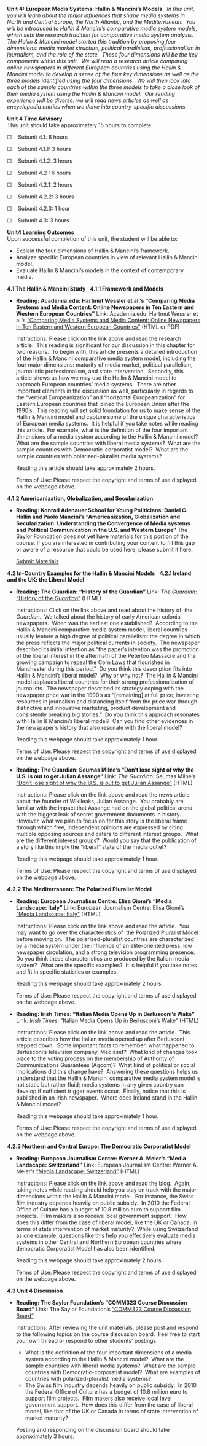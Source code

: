 **Unit 4: European Media Systems: Hallin & Mancini’s Models** <span
id="4"></span> 
*In this unit, you will learn about the major influences that shape
media systems in North and Central Europe, the North Atlantic, and the
Mediterranean.  You will be introduced to Hallin & Mancini’s comparative
media system models, which sets the research tradition for comparative
media system analysis.  The Hallin & Mancini model started this
tradition by proposing four dimensions: media market structure,
political parallelism, professionalism in journalism, and the role of
the state.  These four dimensions will be the key components within this
unit.  We will read a research article comparing online newspapers in
different European countries using the Hallin & Mancini model to develop
a sense of the four key dimensions as well as the three models
identified using the four dimensions.  We will then look into each of
the sample countries within the three models to take a close look of
their media system using the Hallin & Mancini model.  Our reading
experience will be diverse: we will read news articles as well as
encyclopedia entries when we delve into country-specific discussions.*

**Unit 4 Time Advisory**  
This unit should take approximately 15 hours to complete.  
  
 ☐    Subunit 4.1: 6 hours

  
 ☐    Subunit 4.1.1: 3 hours  
  
 ☐    Subunit 4.1.2: 3 hours

  
 ☐    Subunit 4.2 : 6 hours

  
 ☐    Subunit 4.2.1: 2 hours  
  
 ☐    Subunit 4.2.2: 3 hours  
  
 ☐    Subunit 4.2.3: 1 hour

  
 ☐    Subunit 4.3: 3 hours

**Unit4 Learning Outcomes**  
Upon successful completion of this unit, the student will be able to:  
-   Explain the four dimensions of Hallin & Mancini’s framework.
-   Analyze specific European countries in view of relevant Hallin &
    Mancini model.
-   Evaluate Hallin & Mancini’s models in the context of contemporary
    media.

**4.1 The Hallin & Mancini Study** <span id="4.1"></span> 
**4.1.1 Framework and Models** <span id="4.1.1"></span> 
-   **Reading: Academia.edu: Hartmut Wessler et al.’s “Comparing Media
    Systems and Media Content: Online Newspapers in Ten Eastern and
    Western European Countries”**
    Link: Academia.edu: Hartmut Wessler et al.’s [“Comparing Media
    Systems and Media Content: Online Newspapers in Ten Eastern and
    Western European
    Countries”](http://ucmerced.academia.edu/MalgorzataSkorek/Papers/1162748/Comparing_media_systems_and_media_content) (HTML
    or PDF)  
      
     Instructions: Please click on the link above and read the research
    article.  This reading is significant for our discussion in this
    chapter for two reasons.  To begin with, this article presents a
    detailed introduction of the Hallin & Mancini comparative media
    system model, including the four major dimensions: maturity of media
    market, political parallelism, journalistic professionalism, and
    state intervention.  Secondly, this article shows us how we may use
    the Hallin & Mancini model to approach European countries’ media
    systems.  There are other important elements in the discussion as
    well, particularly in regards to the “vertical Europeanization” and
    “horizontal Europeanization” for Eastern European countries that
    joined the European Union after the 1990’s.  This reading will set
    solid foundation for us to make sense of the Hallin & Mancini model
    and capture some of the unique characteristics of European media
    systems.  It is helpful if you take notes while reading this
    article.  For example, what is the definition of the four important
    dimensions of a media system according to the Hallin & Mancini
    model?  What are the sample countries with liberal media systems? 
    What are the sample countries with Democratic-corporatist model? 
    What are the sample countries with polarized-pluralist media
    systems?  
      
     Reading this article should take approximately 2 hours.  
      
     Terms of Use: Please respect the copyright and terms of use
    displayed on the webpage above.

**4.1.2 Americanization, Globalization, and Secularization** <span
id="4.1.2"></span> 
-   **Reading: Konrad Adenauer School for Young Politicians: Daniel C.
    Hallin and Paolo Mancini’s “Americanization, Globalization and
    Secularization: Understanding the Convergence of Media systems and
    Political Communication in the U.S. and Western Europe”**
    The Saylor Foundation does not yet have materials for this portion
    of the course. If you are interested in contributing your content to
    fill this gap or aware of a resource that could be used here, please
    submit it here.

    [Submit Materials](/contribute/)

**4.2 In-Country Examples for the Hallin & Mancini Models** <span
id="4.2"></span> 
**4.2.1 Ireland and the UK: the Liberal Model** <span
id="4.2.1"></span> 
-   **Reading: The Guardian: “History of the Guardian”**
    Link: *The Guardian*: [“History of the
    *Guardian*”](http://www.guardian.co.uk/gnm-archive/2002/jun/06/1) (HTML)  
      
     Instructions: Click on the link above and read about the history of
     the *Guardian*.  We talked about the history of early American
    colonial newspapers.  When was the earliest one established? 
    According to the Hallin & Mancini comparative media system model,
    liberal countries usually feature a high degree of political
    parallelism: the degree in which the press reflects the major
    political currents in society.  The newspaper described its initial
    intention as “the paper’s intention was the promotion of the liberal
    interest in the aftermath of the Peterloo Massacre and the growing
    campaign to repeal the Corn Laws that flourished in Manchester
    during this period.”  Do you think this description fits into Hallin
    & Mancini’s liberal model?  Why or why not?  The Hallin & Mancini
    model applauds liberal countries for their strong
    professionalization of journalists.  The newspaper described its
    strategy coping with the newspaper price war in the 1990’s as
    “[remaining] at full price, investing resources in journalism and
    distancing itself from the price war through distinctive and
    innovative marketing, product development and consistently breaking
    big stories.”  Do you think this approach resonates with Hallin &
    Mancini’s liberal model?  Can you find other evidences in the
    newspaper’s history that also resonate with the liberal model?  
      
     Reading this webpage should take approximately 1 hour.  
      
     Terms of Use: Please respect the copyright and terms of use
    displayed on the webpage above.

-   **Reading: The Guardian: Seumas Milne’s “Don’t lose sight of why the
    U.S. is out to get Julian Assange”**
    Link: *The Guardian*: Seumas Milne’s [“Don’t lose sight of why the
    U.S. is out to get Julian
    Assange”](http://www.guardian.co.uk/commentisfree/2012/aug/21/why-us-is-out-to-get-assange) (HTML)  
      
     Instructions: Please click on the link above and read the news
    article about the founder of Wikileaks, Julian Assange.  You
    probably are familiar with the impact that Assange had on the global
    political arena with the biggest leak of secret government documents
    in history.  However, what we plan to focus on for this story is the
    liberal frame through which free, independent opinions are expressed
    by citing multiple opposing sources and caters to different interest
    groups.  What are the different interest groups?  Would you say that
    the publication of a story like this imply the “liberal” state of
    the media outlet?  
      
     Reading this webpage should take approximately 1 hour.  
      
     Terms of Use: Please respect the copyright and terms of use
    displayed on the webpage above.

**4.2.2 The Mediterranean: The Polarized Pluralist Model** <span
id="4.2.2"></span> 
-   **Reading: European Journalism Centre: Elisa Giomi’s “Media
    Landscape: Italy”**
    Link: European Journalism Centre: Elisa Giomi’s [“Media Landscape:
    Italy”](https://web.archive.org/web/20130506225512/http://www.ejc.net/media_landscape/article/italy/#l21) (HTML)  
      
     Instructions: Please click on the link above and read the article. 
    You may want to go over the characteristics of  the Polarized
    Pluralist Model before moving on.  The polarized-pluralist countries
    are characterized by a media system under the influence of an
    elite-oriented press, low newspaper circulation, and a strong
    television programming presence.  Do you think these characteristics
    are produced by the Italian media system?  What are the specific
    examples?  It is helpful if you take notes and fit in specific
    statistics or examples.  
      
     Reading this webpage should take approximately 2 hours.  
      
     Terms of Use: Please respect the copyright and terms of use
    displayed on the webpage above.

-   **Reading: Irish Times: “Italian Media Opens Up in Berlusconi’s
    Wake”**
    Link: *Irish Times*: [“Italian Media Opens Up in Berlusconi’s
    Wake”](http://www.irishtimes.com/newspaper/finance/2012/0530/1224316908257.html) (HTML)  
      
     Instructions: Please click on the link above and read the article. 
    This article describes how the Italian media opened up after
    Berlusconi stepped down.  Some important facts to remember: what
    happened to Berlusconi’s television company, Mediaset?  What kind of
    changes took place to the voting process on the membership of
    Authority of Communications Guarantees (Agcom)?  What kind of
    political or social implications did this change have?  Answering
    these questions helps us understand that the Hallin & Mancini
    comparative media system model is not static but rather fluid; media
    systems in any given country can develop if sufficient trigger
    events occur.  Finally, notice that this is published in an Irish
    newspaper.  Where does Ireland stand in the Hallin & Mancini
    model?  
      
     Reading this webpage should take approximately 1 hour.  
      
     Terms of Use: Please respect the copyright and terms of use
    displayed on the webpage above.

**4.2.3 Northern and Central Europe: The Democratic Corporatist Model**
<span id="4.2.3"></span> 
-   **Reading: European Journalism Centre: Werner A. Meier’s “Media
    Landscape: Switzerland”**
    Link: European Journalism Centre: Werner A. Meier’s [“Media
    Landscape:
    Switzerland”](https://web.archive.org/web/20130502095831/http://www.ejc.net/media_landscape/article/switzerland/) (HTML)  
      
     Instructions: Please click on the link above and read the blog. 
    Again, taking notes while reading should help you stay on track with
    the major dimensions within the Hallin & Mancini model.  For
    instance, the Swiss film industry depends heavily on public
    subsidy.  In 2010 the Federal Office of Culture has a budget of 10.8
    million euro to support film projects.  Film makers also receive
    local government support.  How does this differ from the case of
    liberal model, like the UK or Canada, in terms of state intervention
    of market maturity?  While using Switzerland as one example,
    questions like this help you effectively evaluate media systems in
    other Central and Northern European countries where democratic
    Corporatist Model has also been identified.  
      
     Reading this webpage should take approximately 2 hours.  
      
     Terms of Use: Please respect the copyright and terms of use
    displayed on the webpage above.

**4.3 Unit 4 Discussion** <span id="4.3"></span> 
-   **Reading: The Saylor Foundation’s “COMM323 Course Discussion
    Board”**
    Link: The Saylor Foundation’s [“COMM323 Course Discussion
    Board”](http://forums.saylor.org/forum/communications/COMM323/)  
      
     Instructions: After reviewing the unit materials, please post and
    respond to the following topics on the course discussion board. 
    Feel free to start your own thread or respond to other students’
    postings.  

    -   What is the definition of the four important dimensions of a
        media system according to the Hallin & Mancini model?  What are
        the sample countries with liberal media systems?  What are the
        sample countries with Democratic-corporatist model?  What are
        examples of countries with polarized-pluralist media systems?
    -   The Swiss film industry depends heavily on public subsidy.  In
        2010 the Federal Office of Culture has a budget of 10.8 million
        euro to support film projects.  Film makers also receive local
        level government support.  How does this differ from the case of
        liberal model, like that of the UK or Canada in terms of state
        intervention of market maturity?

    Posting and responding on the discussion board should take
    approximately 3 hours.


